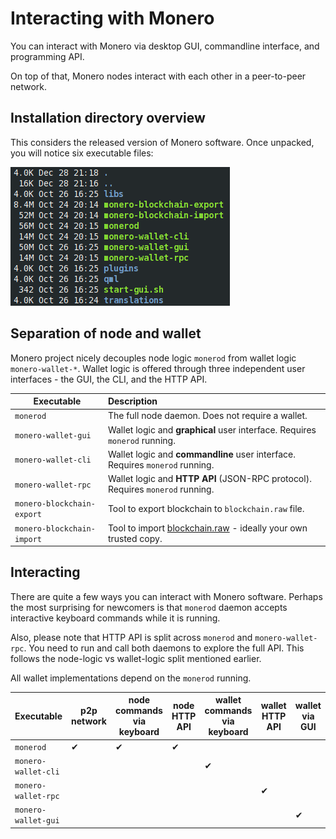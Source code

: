 # Interacting with Monero

You can interact with Monero via desktop GUI, commandline interface, and programming API.

On top of that, Monero nodes interact with each other in a peer-to-peer network. 

## Installation directory overview

This considers the released version of Monero software. Once unpacked, you will notice six executable files:

![Monero Directory](/images/monero-dir.png "Logo Title Text 1")

## Separation of node and wallet

Monero project nicely decouples node logic `monerod` from wallet logic `monero-wallet-*`.
Wallet logic is offered through three independent user interfaces - the GUI, the CLI, and the HTTP API.

| Executable                 | Description  
| -------------------------- |:-----------------------------------------------------------------------------------------------------------------------------------
| `monerod`                  | The full node daemon. Does not require a wallet. 
| `monero-wallet-gui`        | Wallet logic and __graphical__ user interface. Requires `monerod` running.
| `monero-wallet-cli`        | Wallet logic and __commandline__ user interface. Requires `monerod` running.
| `monero-wallet-rpc`        | Wallet logic and __HTTP API__ (JSON-RPC protocol). Requires `monerod` running.
| `monero-blockchain-export` | Tool to export blockchain to `blockchain.raw` file.
| `monero-blockchain-import` | Tool to import [blockchain.raw](https://downloads.getmonero.org/blockchain.raw) - ideally your own trusted copy.

## Interacting

There are quite a few ways you can interact with Monero software.
Perhaps the most surprising for newcomers is that `monerod` daemon accepts interactive keyboard commands while it is running.

Also, please note that HTTP API is split across `monerod` and `monero-wallet-rpc`. You need to run and call both daemons to explore the full API.
This follows the node-logic vs wallet-logic split mentioned earlier.   

All wallet implementations depend on the `monerod` running.

| Executable                 | p2p network         | node commands via keyboard | node HTTP API | wallet commands via keyboard | wallet HTTP API | wallet via GUI 
| -------------------------- | ------------------- | -------------------------- | ------------- | ---------------------------- | --------------- | --------------
| `monerod`                  | ✔                   | ✔                          | ✔             |                              |                 |
| `monero-wallet-cli`        |                     |                            |               | ✔                            |                 |
| `monero-wallet-rpc`        |                     |                            |               |                              | ✔               |
| `monero-wallet-gui`        |                     |                            |               |                              |                 | ✔
